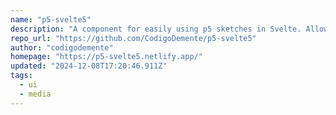 ```yaml
---
name: "p5-svelte5"
description: "A component for easily using p5 sketches in Svelte. Allows using Svelte's reactivity system in p5."
repo_url: "https://github.com/CodigoDemente/p5-svelte5"
author: "codigodemente"
homepage: "https://p5-svelte5.netlify.app/"
updated: "2024-12-08T17:20:46.911Z"
tags: 
  - ui
  - media
---
```


